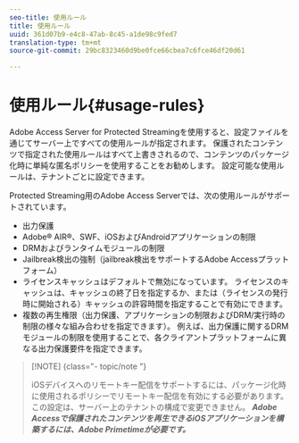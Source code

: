 ```yaml
---
seo-title: 使用ルール
title: 使用ルール
uuid: 361d07b9-e4c8-47ab-8c45-a1de98c9fed7
translation-type: tm+mt
source-git-commit: 29bc8323460d9be0fce66cbea7c6fce46df20d61

---
```



# 使用ルール{#usage-rules}

Adobe Access Server for Protected Streamingを使用すると、設定ファイルを通じてサーバー上ですべての使用ルールが指定されます。 保護されたコンテンツで指定された使用ルールはすべて上書きされるので、コンテンツのパッケージ化時に単純な匿名ポリシーを使用することをお勧めします。 設定可能な使用ルールは、テナントごとに設定できます。

Protected Streaming用のAdobe Access Serverでは、次の使用ルールがサポートされています。

* 出力保護
* Adobe® AIR®、SWF、iOSおよびAndroidアプリケーションの制限
* DRMおよびランタイムモジュールの制限
* Jailbreak検出の強制（jailbreak検出をサポートするAdobe Accessプラットフォーム）
* ライセンスキャッシュはデフォルトで無効になっています。 ライセンスのキャッシュは、キャッシュの終了日を指定するか、または（ライセンスの発行時に開始される）キャッシュの許容時間を指定することで有効にできます。
* 複数の再生権限（出力保護、アプリケーションの制限およびDRM/実行時の制限の様々な組み合わせを指定できます）。 例えば、出力保護に関するDRMモジュールの制限を使用することで、各クライアントプラットフォームに異なる出力保護要件を指定できます。

>[!NOTE] {class=&quot;- topic/note &quot;}
>
>iOSデバイスへのリモートキー配信をサポートするには、パッケージ化時に使用されるポリシーでリモートキー配信を有効にする必要があります。 この設定は、サーバー上のテナントの構成で変更できません。 ***Adobe Accessで保護されたコンテンツを再生できるiOSアプリケーションを構築するには、Adobe Primetimeが必要です。***

